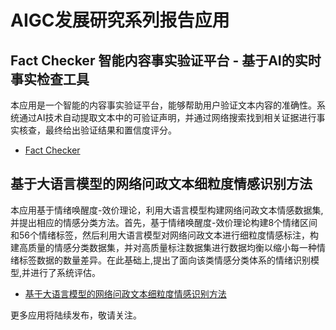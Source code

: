 # AIGC发展研究系列报告应用

## Fact Checker 智能内容事实验证平台 - 基于AI的实时事实检查工具
本应用是一个智能的内容事实验证平台，能够帮助用户验证文本内容的准确性。系统通过AI技术自动提取文本中的可验证声明，并通过网络搜索找到相关证据进行事实核查，最终给出验证结果和置信度评分。

- [Fact Checker](https://github.com/thu-nmrc/FactChecker)

## 基于大语言模型的网络问政文本细粒度情感识别方法
本应用基于情绪唤醒度-效价理论，利用大语言模型构建网络问政文本情感数据集,并提出相应的情感分类方法。首先，基于情绪唤醒度-效价理论构建8个情绪区间和56个情绪标签，然后利用大语言模型对网络问政文本进行细粒度情感标注，构建高质量的情感分类数据集，并对高质量标注数据集进行数据均衡以缩小每一种情绪标签数据的数量差异。在此基础上,提出了面向该类情感分类体系的情绪识别模型,并进行了系统评估。

- [基于大语言模型的网络问政文本细粒度情感识别方法](https://github.com/thu-nmrc/Fine-Grained-Sentiment-Classification-56-emotion-labels)

更多应用将陆续发布，敬请关注。

